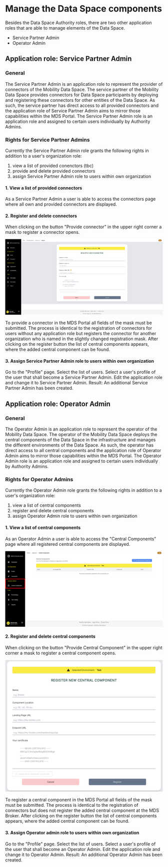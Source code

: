 # Manage the Data Space components

Besides the Data Space Authority roles, there are two other application roles that are able to manage elements of the Data Space.
  - Service Partner Admin
  - Operator Admin

## Application role: Service Partner Admin

### General

The Service Partner Admin is an application role to represent the provider of connectors of the Mobility Data Space. The service partner of the Mobility Data Space provides connectors for Data Space participants by deploying and registering these connectors for other entities of the Data Space.
As such, the service partner has direct access to all provided connectors and the application role of Service Partner Admin aims to mirror those capabilities within the MDS Portal.
The Service Partner Admin role is an application role and assigned to certain users individually by Authority Admins.

### Rights for Service Partner Admins

Currently the Service Partner Admin role grants the following rights in addition to a user's organization role:
  1. view a list of provided conenctors (tbc)
  2. provide and delete provided connectors
  3. assign Service Partner Admin role to users within own organization

#### 1. View a list of provided connectors

As a Service Partner Admin a user is able to access the connectors page where all own and provided connectors are displayed.

#### 2. Register and delete connectors

When clicking on the button "Provide connector" in the upper right corner a mask to register a connector opens.

![Connector registration](images/Connector%20registration.png)

To provide a connector in the MDS Portal all fields of the mask must be submitted. The process is identical to the registration of connectors for users without any application role but registers the connector for another organization who is named in the slightly changed registration mask.
After clicking on the register button the list of central components appears, where the added central component can be found.

#### 3. Assign Service Partner Admin role to users within own organization

Go to the "Profile" page.
Select the list of users.
Select a user's profile of the user that shall become a Service Partner Admin.
Edit the application role and change it to Service Partner Admin.
Result: An additional Service Partner Admin has been created.

## Application role: Operator Admin

### General

The Operator Admin is an application role to represent the operator of the Mobility Data Space. The operator of the Mobility Data Space deploys the central components of the Data Space in the infrastructure and manages the different environments of the Data Space. As such, the operator has direct access to all central components and the application role of Operator Admin aims to mirror those capabilities within the MDS Portal.
The Operator Admin role is an application role and assigned to certain users individually by Authority Admins.

### Rights for Operator Admins

Currently the Operator Admin role grants the following rights in addition to a user's organization role:
  1. view a list of central components
  2. register and delete central components
  3. assign Operator Admin role to users within own organization

#### 1. View a list of central components

As an Operator Admin a user is able to access the "Central Components" page where all registered central components are displayed.

![Central components page](images/Central%20components%20page.png)

#### 2. Register and delete central components

When clicking on the button "Provide Central Component" in the upper right corner a mask to register a central component opens.

![Register central component](images/Register%20central%20components.png)

To register a central component in the MDS Portal all fields of the mask must be submitted. The process is identical to the registration of connectors but does not register the added central component at the MDS Broker.
After clicking on the register button the list of central components appears, where the added central component can be found.

#### 3. Assign Operator admin role to users within own organization

Go to the "Profile" page.
Select the list of users.
Select a user's profile of the user that shall become an Operator Admin.
Edit the application role and change it to Operator Admin.
Result: An additional Operator Admin has been created.
